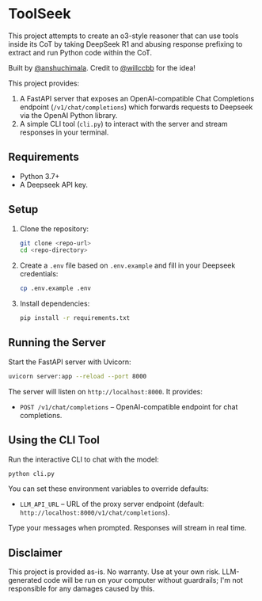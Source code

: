 # ToolSeek

This project attempts to create an o3-style reasoner that can use tools inside its CoT by taking DeepSeek R1 and abusing response prefixing to extract and run Python code within the CoT.

Built by [@anshuchimala](https://x.com/anshuchimala). Credit to [@willccbb](https://x.com/willccbb) for the idea!

This project provides:

1. A FastAPI server that exposes an OpenAI-compatible Chat Completions endpoint (`/v1/chat/completions`) which forwards requests to Deepseek via the OpenAI Python library.
2. A simple CLI tool (`cli.py`) to interact with the server and stream responses in your terminal.

## Requirements

- Python 3.7+
- A Deepseek API key.

## Setup

1. Clone the repository:

   ```bash
   git clone <repo-url>
   cd <repo-directory>
   ```

2. Create a `.env` file based on `.env.example` and fill in your Deepseek credentials:

   ```bash
   cp .env.example .env
   ```

3. Install dependencies:

   ```bash
   pip install -r requirements.txt
   ```

## Running the Server

Start the FastAPI server with Uvicorn:

```bash
uvicorn server:app --reload --port 8000
```

The server will listen on `http://localhost:8000`. It provides:

- `POST /v1/chat/completions` – OpenAI-compatible endpoint for chat completions.

## Using the CLI Tool

Run the interactive CLI to chat with the model:

```bash
python cli.py
```

You can set these environment variables to override defaults:

- `LLM_API_URL` – URL of the proxy server endpoint (default: `http://localhost:8000/v1/chat/completions`).

Type your messages when prompted. Responses will stream in real time.

## Disclaimer

This project is provided as-is. No warranty. Use at your own risk. LLM-generated code will be run on your computer without guardrails; I'm not responsible for any damages caused by this.
